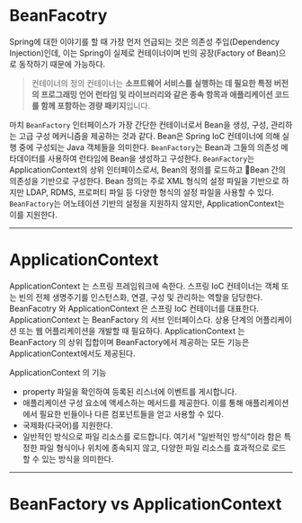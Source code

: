 # BeanFacotry

Spring에 대한 이야기를 할 때 가장 먼저 언급되는 것은 의존성 주입(Dependency Injection)인데, 이는 Spring이 실제로 컨테이너이며 빈의 공장(Factory of Bean)으로 동작하기 때문에 가능하다.

> 컨테이너의 정의 컨테이너는 **소프트웨어 서비스를 실행하는 데 필요한 특정 버전의 프로그래밍 언어 런타임 및 라이브러리와 같은 종속 항목과 애플리케이션 코드를 함께 포함하는 경량 패키지**입니다.

 마치 `BeanFactory` 인터페이스가 가장 간단한 컨테이너로서 Bean을 생성, 구성, 관리하는 고급 구성 메커니즘을 제공하는 것과 같다. Bean은 Spring IoC 컨테이너에 의해 실행 중에 구성되는 Java 객체들을 의미한다. `BeanFactory`는 Bean과 그들의 의존성 메타데이터를 사용하여 런타임에 Bean을 생성하고 구성한다. `BeanFactory`는ApplicationContext의 상위 인터페이스로서, Bean의 정의를 로드하고 Bean 간의 의존성을 기반으로 구성한다. Bean 정의는 주로 XML 형식의 설정 파일을 기반으로 하지만 LDAP, RDMS, 프로퍼티 파일 등 다양한 형식의 설정 파일을 사용할 수 있다. `BeanFactory`는 어노테이션 기반의 설정을 지원하지 않지만, ApplicationContext는 이를 지원한다.

<hr>

# ApplicationContext

ApplicationContext 는 스프링 프레임워크에 속한다. 스프링 IoC 컨테이너는 객체 또는 빈의 전체 생명주기를 인스턴스화, 연결, 구성 및 관리하는 역할을 담당한다. BeanFacotry 와 ApplicationContext 은 스프링 IoC 컨테이너를 대표한다. ApplicationContext 는 BeanFactory 의 서브 인터페이스다. 상용 단계의 어플리케이션 또는 웹 어플리케이션을 개발할 때 필요하다. ApplicationContext 는 BeanFactory 의 상위 집합이며 BeanFactory에서 제공하는 모든 기능은 ApplicationContext에서도 제공된다. 

ApplicationContext 의 기능
- property 파일을 확인하여 등록된 리스너에 이벤트를 게시합니다.
- 애플리케이션 구성 요소에 액세스하는 메서드를 제공한다. 
	이를 통해 애플리케이션에서 필요한 빈들이나 다른 컴포넌트들을 얻고 사용할 수 있다.
- 국제화(다국어)를 지원한다.
- 일반적인 방식으로 파일 리소스를 로드합니다.
	  여기서 "일반적인 방식"이라 함은 특정한 파일 형식이나 위치에 종속되지 않고, 다양한 파일 리소스를 효과적으로 로드할 수 있는 방식을 의미한다. 

<hr>

# BeanFactory vs ApplicationContext


